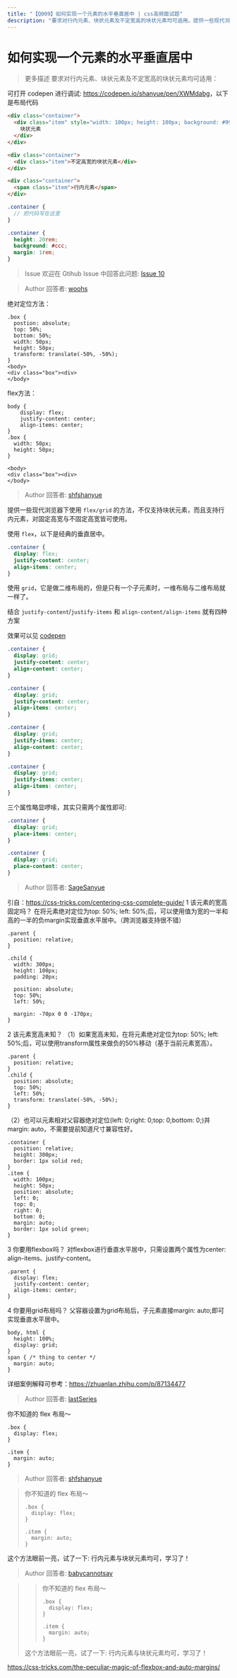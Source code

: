 ```yaml
---
title: "【Q009】如何实现一个元素的水平垂直居中 | css高频面试题"
description: "要求对行内元素、块状元素及不定宽高的块状元素均可适用。提供一些现代浏览器下使用 flex/grid 的方法，不仅支持块状元素，而且支持行内元素，对固定高宽与不固定高宽皆可使用。  字节跳动面试题、阿里腾讯面试题、美团小米面试题。"
---
```


# 如何实现一个元素的水平垂直居中

> 更多描述
> 要求对行内元素、块状元素及不定宽高的块状元素均可适用：

可打开 codepen 进行调试: <https://codepen.io/shanyue/pen/XWMdabg>，以下是布局代码

```html
<div class="container">
  <div class="item" style="width: 100px; height: 100px; background: #999;">
    块状元素
  </div>
</div>

<div class="container">
  <div class="item">不定高宽的块状元素</div>
</div>

<div class="container">
  <span class="item">行内元素</span>
</div>
```

```scss
.container {
  // 把代码写在这里
}

.container {
  height: 20rem;
  background: #ccc;
  margin: 1rem;
}
```

> Issue
> 欢迎在 Gtihub Issue 中回答此问题: [Issue 10](https://github.com/shfshanyue/Daily-Question/issues/10)

> Author
> 回答者: [woohs](https://github.com/woohs)

绝对定位方法：

```
.box {
  postion: absolute;
  top: 50%;
  bottom: 50%;
  width: 50px;
  height: 50px;
  transform: translate(-50%, -50%);
}
<body>
<div class="box"><div>
</body>
```

flex方法：

```
body {
    display: flex;
    justify-content: center;
    align-items: center;
}
.box {
  width: 50px;
  height: 50px;
}

<body>
<div class="box"><div>
</body>
```

> Author
> 回答者: [shfshanyue](https://github.com/shfshanyue)

提供一些现代浏览器下使用 `flex/grid` 的方法，不仅支持块状元素，而且支持行内元素，对固定高宽与不固定高宽皆可使用。

使用 `flex`，以下是经典的垂直居中。

```css
.container {
  display: flex;
  justify-content: center;
  align-items: center;
}
```

使用 `grid`，它是做二维布局的，但是只有一个子元素时，一维布局与二维布局就一样了。

结合 `justify-content`/`justify-items` 和 `align-content/align-items` 就有四种方案

效果可以见 [codepen](https://codepen.io/shanyue/pen/XWMdabg)

```css
.container {
  display: grid;
  justify-content: center;
  align-content: center;
}
```

```css
.container {
  display: grid;
  justify-content: center;
  align-items: center;
}
```

```css
.container {
  display: grid;
  justify-items: center;
  align-content: center;
}
```

```css
.container {
  display: grid;
  justify-items: center;
  align-items: center;
}
```

三个属性略显啰嗦，其实只需两个属性即可:

```css
.container {
  display: grid;
  place-items: center;
}
```

```css
.container {
  display: grid;
  place-content: center;
}
```

> Author
> 回答者: [SageSanyue](https://github.com/SageSanyue)

引自：https://css-tricks.com/centering-css-complete-guide/
1 该元素的宽高固定吗？
在将元素绝对定位为top: 50%; left: 50%;后，可以使用值为宽的一半和高的一半的负margin实现垂直水平居中。（跨浏览器支持很不错）

```
.parent {
  position: relative;
}

.child {
  width: 300px;
  height: 100px;
  padding: 20px;

  position: absolute;
  top: 50%;
  left: 50%;

  margin: -70px 0 0 -170px;
}
```

2 该元素宽高未知？
（1）如果宽高未知，在将元素绝对定位为top: 50%; left: 50%;后，可以使用transform属性来做负的50%移动（基于当前元素宽高）。

```
.parent {
  position: relative;
}
.child {
  position: absolute;
  top: 50%;
  left: 50%;
  transform: translate(-50%, -50%);
}
```

（2）也可以元素相对父容器绝对定位(left: 0;right: 0;top: 0;bottom: 0;)并margin: auto，不需要提前知道尺寸兼容性好。

```
.container {
  position: relative;
  height: 300px;
  border: 1px solid red;
}
.item {
  width: 100px;
  height: 50px;
  position: absolute;
  left: 0;
  top: 0;
  right: 0;
  bottom: 0;
  margin: auto;
  border: 1px solid green;
}
```

3 你要用flexbox吗？
对flexbox进行垂直水平居中，只需设置两个属性为center: align-items、justify-content。

```
.parent {
  display: flex;
  justify-content: center;
  align-items: center;
}
```

4 你要用grid布局吗？
父容器设置为grid布局后，子元素直接margin: auto;即可实现垂直水平居中。

```
body, html {
  height: 100%;
  display: grid;
}
span { /* thing to center */
  margin: auto;
}
```

详细案例解释可参考：https://zhuanlan.zhihu.com/p/87134477

> Author
> 回答者: [lastSeries](https://github.com/lastSeries)

你不知道的 flex 布局～

```
.box {
  display: flex;
}

.item {
  margin: auto;
}
```

> Author
> 回答者: [shfshanyue](https://github.com/shfshanyue)

> 你不知道的 flex 布局～
>
> ```
> .box {
>   display: flex;
> }
>
> .item {
>   margin: auto;
> }
> ```

这个方法眼前一亮，试了一下: 行内元素与块状元素均可，学习了！

> Author
> 回答者: [babycannotsay](https://github.com/babycannotsay)

> > 你不知道的 flex 布局～
> >
> > ```
> > .box {
> >   display: flex;
> > }
> >
> > .item {
> >   margin: auto;
> > }
> > ```
>
> 这个方法眼前一亮，试了一下: 行内元素与块状元素均可，学习了！

https://css-tricks.com/the-peculiar-magic-of-flexbox-and-auto-margins/
